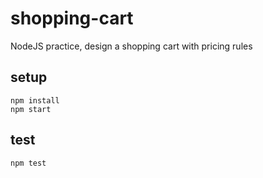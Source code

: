 # shopping-cart
NodeJS practice, design a shopping cart with pricing rules

## setup
```
npm install
npm start
```

## test
```
npm test
```
